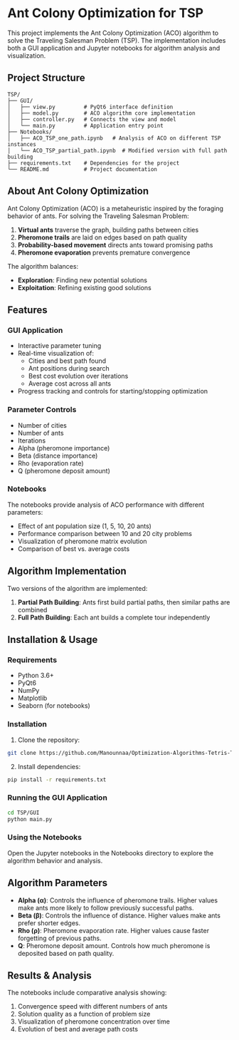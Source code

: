 # Ant Colony Optimization for TSP

This project implements the Ant Colony Optimization (ACO) algorithm to solve the Traveling Salesman Problem (TSP). The implementation includes both a GUI application and Jupyter notebooks for algorithm analysis and visualization.

## Project Structure

```
TSP/
├── GUI/
│   ├── view.py         # PyQt6 interface definition
│   ├── model.py        # ACO algorithm core implementation
│   ├── controller.py   # Connects the view and model
│   └── main.py         # Application entry point
├── Notebooks/
│   ├── ACO_TSP_one_path.ipynb   # Analysis of ACO on different TSP instances
│   └── ACO_TSP_partial_path.ipynb  # Modified version with full path building
├── requirements.txt    # Dependencies for the project
└── README.md           # Project documentation
```

## About Ant Colony Optimization

Ant Colony Optimization (ACO) is a metaheuristic inspired by the foraging behavior of ants. For solving the Traveling Salesman Problem:

1. **Virtual ants** traverse the graph, building paths between cities
2. **Pheromone trails** are laid on edges based on path quality
3. **Probability-based movement** directs ants toward promising paths
4. **Pheromone evaporation** prevents premature convergence

The algorithm balances:
- **Exploration**: Finding new potential solutions
- **Exploitation**: Refining existing good solutions

## Features

### GUI Application
- Interactive parameter tuning
- Real-time visualization of:
  - Cities and best path found
  - Ant positions during search
  - Best cost evolution over iterations
  - Average cost across all ants
- Progress tracking and controls for starting/stopping optimization

### Parameter Controls
- Number of cities
- Number of ants
- Iterations
- Alpha (pheromone importance)
- Beta (distance importance)
- Rho (evaporation rate)
- Q (pheromone deposit amount)

### Notebooks
The notebooks provide analysis of ACO performance with different parameters:
- Effect of ant population size (1, 5, 10, 20 ants)
- Performance comparison between 10 and 20 city problems
- Visualization of pheromone matrix evolution
- Comparison of best vs. average costs

## Algorithm Implementation

Two versions of the algorithm are implemented:
1. **Partial Path Building**: Ants first build partial paths, then similar paths are combined
2. **Full Path Building**: Each ant builds a complete tour independently

## Installation & Usage

### Requirements
- Python 3.6+
- PyQt6
- NumPy
- Matplotlib
- Seaborn (for notebooks)

### Installation
1. Clone the repository:
```bash
git clone https://github.com/Manounnaa/Optimization-Algorithms-Tetris-TSP.git
```

2. Install dependencies:
```bash
pip install -r requirements.txt
```

### Running the GUI Application
```bash
cd TSP/GUI
python main.py
```

### Using the Notebooks
Open the Jupyter notebooks in the Notebooks directory to explore the algorithm behavior and analysis.

## Algorithm Parameters

- **Alpha (α)**: Controls the influence of pheromone trails. Higher values make ants more likely to follow previously successful paths.
- **Beta (β)**: Controls the influence of distance. Higher values make ants prefer shorter edges.
- **Rho (ρ)**: Pheromone evaporation rate. Higher values cause faster forgetting of previous paths.
- **Q**: Pheromone deposit amount. Controls how much pheromone is deposited based on path quality.

## Results & Analysis

The notebooks include comparative analysis showing:
1. Convergence speed with different numbers of ants
2. Solution quality as a function of problem size
3. Visualization of pheromone concentration over time
4. Evolution of best and average path costs
